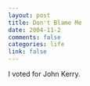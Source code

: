 ```yaml
--- 
layout: post
title: Don't Blame Me
date: 2004-11-2
comments: false
categories: life
link: false
---
```

I voted for John Kerry.
